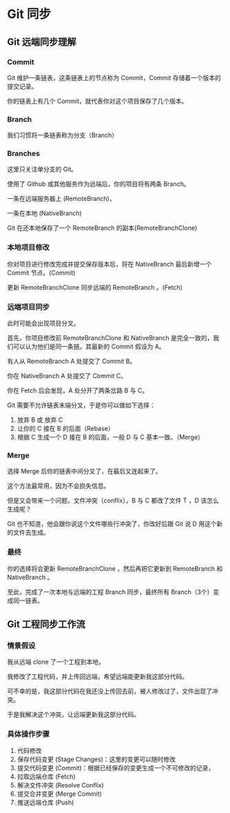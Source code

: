 # Git 同步

## Git 远端同步理解

### Commit

Git 维护一条链表，这条链表上的节点称为 Commit，Commit 存储着一个版本的提交记录。

你的链表上有几个 Commit，就代表你对这个项目保存了几个版本。

### Branch

我们习惯将一条链表称为分支（Branch）

### Branches

这里只关注单分支的 Git。

使用了 Github 或其他服务作为远端后，你的项目将有两条 Branch。

一条在远端服务器上 \(RemoteBranch\)，

一条在本地 \(NativeBranch\)

Git 在还本地保存了一个 RemoteBranch 的副本\(RemoteBranchClone\)

### 本地项目修改

你对项目进行修改完成并提交保存版本后，将在 NativeBranch 最后新增一个 Commit 节点。\(Commit\)

更新 RemoteBranchClone 同步远端的 RemoteBranch 。\(Fetch\)

### 远端项目同步

此时可能会出现项目分叉。

首先，你项目修改前 RemoteBranchClone 和 NativeBranch 是完全一致的，我们可以认为他们是同一条链。其最新的 Commit 假设为 A。

有人从 RemoteBranch A 处提交了 Commit B。

你在 NativeBranch A 处提交了 Commit C。

你在 Fetch 后会发现，A 处分开了两条岔路 B 与 C。

Git 需要不允许链表末端分叉，于是你可以做如下选择：

1. 放弃 B 或 放弃 C
2. 让你的 C 接在 B 的后面（Rebase）
3. 根据 C 生成一个 D 接在 B 的后面，一般 D 与 C 基本一致。（Merge）

### Merge

选择 Merge 后你的链表中间分叉了，在最后又连起来了。

这个方法最常用，因为不会损失信息。

但是又会带来一个问题，文件冲突（conflix），B 与 C 都改了文件 T ，D 该怎么生成呢？

Git 也不知道，他会跟你说这个文件哪些行冲突了，你改好后跟 Git 说 D 用这个新的文件去生成。

### 最终

你的选择将会更新 RemoteBranchClone ，然后再把它更新到 RemoteBranch 和 NativeBranch 。

至此，完成了一次本地与远端的工程 Branch 同步，最终所有 Branch（3个）变成同一链表。

## Git 工程同步工作流

### 情景假设

我从远端 clone 了一个工程到本地，

我修改了工程代码，并上传回远端，希望远端能更新我这部分代码。

可不幸的是，我这部分代码在我还没上传回去前，被人修改过了，文件出现了冲突。

于是我解决这个冲突，让远端更新我这部分代码。

### 具体操作步骤

1. 代码修改
2. 保存代码变更 \(Stage Changes\)：这里的变更可以随时修改
3. 提交代码变更 \(Commit\)：根据已经保存的变更生成一个不可修改的记录，
4. 拉取远端仓库 \(Fetch\)
5. 解决文件冲突 \(Resolve Conflix\)
6. 提交合并变更 \(Merge Commit\)
7. 推送远端仓库 \(Push\)

